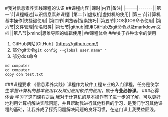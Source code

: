 #我对信息素养实践课程的认识
##课程内容
|课时|内容|备注|
|------|-------|
|第一节|课程概述|认识信息素养课程|
|第二节|虚拟机|虚拟机的使用|
|第三节|计算机基本操作|快捷键使用|
|第四节|浏览器|搜素技巧|
|第五节|DOS|DOS命令使用|
|第六节|文件管理|命名归类|
|第七节|github|使用GitHub及git命令以及markdown文档|
|第八节|xmind|思维导图的编辑使用|
##课程体会
###关于各种命令的使用
1. GitHub网站[GitHub]（https://github.com/)
2. 部分git命令`git config --global user.name" "`
3. 部分dos命令
```
md computer
cd computer
copy con test.txt
```
###课程要求
《信息素养实践》课程作为软件工程专业的入门课程，任务是使学生*掌握计算机的基本使用以及常见应用软件的使用*，属于**专业必修课**。
###心得体会
学习了这门课程之后,我对于计算机的基本操作有了进一步的了解，可以更好地利用计算机解决实际问题，并且帮助我进行其他科目的学习，是我们学习其他课程的基础，让我养成了探究问题解决问题的良好习惯，在这门课上我受益匪浅。
